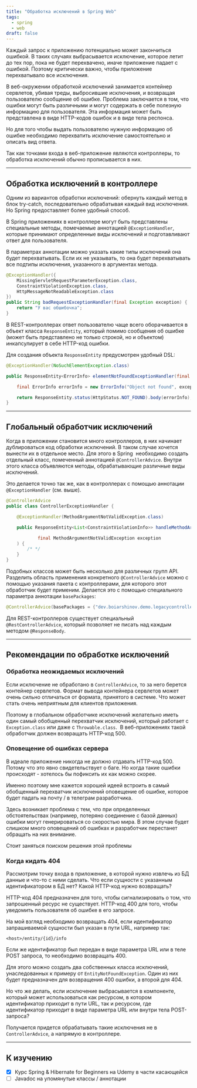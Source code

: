 ```yaml
---
title: "Обработка исключений в Spring Web"
tags:
  - spring
  - web
draft: false
---
```


Каждый запрос к приложению потенциально может закончиться ошибкой. В таких случаях выбрасывается исключение, которое летит до тех пор, пока не будет перехвачено, иначе приложение падает с ошибкой. Поэтому критически важно, чтобы приложение перехватывало все исключения.

В веб-окружении обработкой исключений занимается контейнер сервлетов, убивая треды, выбросившие исключения, и возвращая пользователю сообщение об ошибке. Проблема заключается в том, что ошибки могут быть различными и могут содержать в себе полезную информацию для пользователя. Эта информация может быть представлена в виде HTTP-кодов ошибок и в виде тела респонса.

Но для того чтобы выдать пользователю нужную информацию об ошибке необходимо перехватить исключение самостоятельно и описать вид ответа.

Так как точками входа в веб-приложение являются контроллеры, то обработка исключений обычно прописывается в них.

---
## Обработка исключений в контроллере

Одним из вариантов обработки исключений: обернуть каждый метод в блок try-catch, последовательно обрабатывая каждый вид исключения. Но Spring предоставляет более удобный способ.

В Spring приложениях в контроллере могут быть представлены специальные методы, помечаемые аннотацией `@ExceptionHandler`, которые принимают определенные виды исключений и подготавливают ответ для пользователя.

В параметрах аннотации можно указать какие типы исключений она будет перехватывать. Если их не указывать, то она будет перехватывать все подтипы исключения, указанного в аргументах метода.
```java
@ExceptionHandler({
    MissingServletRequestParameterException.class,
    ConstraintViolationException.class,
    HttpMessageNotReadableException.class
})
public String badRequestExceptionHandler(final Exception exception) {
    return "У вас обшибочка";
}
```

В REST-контроллерах ответ пользователю чаще всего оборачивается в объект класса `ResponseEntity`, который помимо сообщения об ошибке (может быть представлено не только строкой, но и объектом)  инкапсулирует в себе HTTP-код ошибки.

Для создания объекта `ResponseEntity` предусмотрен удобный DSL:
```java
@ExceptionHandler(NoSuchElementException.class)

public ResponseEntity<ErrorInfo> elementNotFoundExceptionHandler(final NoSuchElementException exception) {

    final ErrorInfo errorInfo = new ErrorInfo("Object not found", exception.getMessage());

    return ResponseEntity.status(HttpStatus.NOT_FOUND).body(errorInfo);
}
```

---
## Глобальный обработчик исключений

Когда в приложении становится много контроллеров, в них начинает дублироваться код обработки исключений. В таком случае хочется вынести их в отдельное место. Для этого в Spring  необходимо создать отдельный класс, помеченный аннотацией `@ControllerAdvice`. Внутри этого класса объявляются методы, обрабатывающие различные виды исключений.

Это делается точно так же, как в контроллерах с помощью аннотации `@ExceptionHandler` (см. выше).
```java
@ControllerAdvice
public class ControllerExceptionHandler {

    @ExceptionHandler(MethodArgumentNotValidException.class)

    public ResponseEntity<List<ConstraintViolationInfo>> handleMethodArgumentNotValidException(

            final MethodArgumentNotValidException exception
    ) {
        /* */
    }
}
```

Подобных классов может быть несколько для различных групп API. Разделить область применения конкретного `@ControllerAdvice` можно с помощью указания пакета с контроллерами, для которого этот обработчик будет применим. Делается это с помощью специального параметра аннотации `basePackages`:
```java
@ControllerAdvice(basePackages = {"dev.boiarshinov.demo.legacycontrollers"})
```
Для REST-контроллеров существует специальный `@RestControllerAdvice`, который позволяет не писать над каждым методом `@ResponseBody`.

---
## Рекомендации по обработке исключений

### Обработка неожидаемых исключений

Если исключение не обработано в `ControllerAdvice`, то за него берется контейнер сервлетов. Формат вывода контейнера сервлетов может очень сильно отличаться от формата, принятого в системе. Что может стать очень неприятным для клиентов приложения.

Поэтому в глобальном обработчике исключений желательно иметь один самый обобщенный перехватчик исключений, который работает с `Exception.class` или даже с `Throwable.class`.  В веб-приложениях такой обработчик должен возвращать HTTP-код 500.

### Оповещение об ошибках сервера

В идеале приложение никогда не должно отдавать HTTP-код 500. Потому что это явно свидетельствует о баге. Но когда такие ошибки происходят - хотелось бы пофиксить их как можно скорее.

Именно поэтому мне кажется хорошей идеей встроить в самый обобщенный перехватчик исключений оповещение об ошибке, которое будет падать на почту / в телеграм разработчика.

Здесь возникает проблема с тем, что при определенных обстоятельствах (например, потеряно соединение с базой данных) ошибки могут генерироваться со скоростью мира. В этом случае будет слишком много оповещений об ошибках и разработчик перестанет обращать на них внимание.

Стоит заняться поиском решения этой проблемы

### Когда кидать 404

Рассмотрим точку входа в приложение, в которой нужно извлечь из БД данные и что-то с ними сделать. Что если сущности с указанным идентификатором в БД нет? Какой HTTP-код нужно возвращать?

HTTP-код 404 предназначен для того, чтобы сигнализировать о том, что запрошенный ресурс не существует. HTTP-код 400 для того, чтобы уведомить пользователя об ошибке в его запросе.

На мой взгляд необходимо возвращать 404, если идентификатор запрашиваемой сущности был указан в пути URL, например так:
```
<host>/entity/{id}/info
```
Если же идентификатор был передан в виде параметра URL или в теле POST запроса, то необходимо возвращать 400.

Для этого можно создать два собственных класса исключений, унаследованных к примеру от `EntityNotFoundException`. Один из них будет предназначен для возвращения 400 ошибки, а второй для 404.

Но что же делать, если исключение выбрасывается в компоненте, который может использоваться как ресурсом, в котором идентификатор приходит в пути URL, так и ресурсом, где идентификатор приходит в виде параметра URL или внутри тела POST-запроса?

Получается придется обрабатывать такие исключения не в `ControllerAdvice`, а напрямую в контроллере.

---
## К изучению
- [X] Курс Spring & Hibernate for Beginners на Udemy в части касающейся
- [ ] Javadoc на упомянутые классы / аннотации